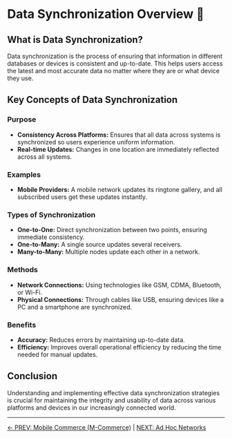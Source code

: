 
# Data Synchronization Overview 🔄

## What is Data Synchronization?

Data synchronization is the process of ensuring that information in different databases or devices is consistent and up-to-date. This helps users access the latest and most accurate data no matter where they are or what device they use.

## Key Concepts of Data Synchronization

### Purpose
- **Consistency Across Platforms:** Ensures that all data across systems is synchronized so users experience uniform information.
- **Real-time Updates:** Changes in one location are immediately reflected across all systems.

### Examples
- **Mobile Providers:** A mobile network updates its ringtone gallery, and all subscribed users get these updates instantly.

### Types of Synchronization
- **One-to-One:** Direct synchronization between two points, ensuring immediate consistency.
- **One-to-Many:** A single source updates several receivers.
- **Many-to-Many:** Multiple nodes update each other in a network.

### Methods
- **Network Connections:** Using technologies like GSM, CDMA, Bluetooth, or Wi-Fi.
- **Physical Connections:** Through cables like USB, ensuring devices like a PC and a smartphone are synchronized.

### Benefits
- **Accuracy:** Reduces errors by maintaining up-to-date data.
- **Efficiency:** Improves overall operational efficiency by reducing the time needed for manual updates.

## Conclusion

Understanding and implementing effective data synchronization strategies is crucial for maintaining the integrity and usability of data across various platforms and devices in our increasingly connected world.

---

[← PREV: Mobile Commerce (M-Commerce)](Mobile%20Commerce%20(M-Commerce).md) | [NEXT: Ad Hoc Networks](Ad%20Hoc%20Networks.md)
